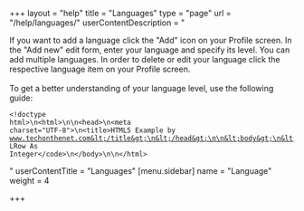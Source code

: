 +++
layout = "help"
title = "Languages"
type = "page"
url = "/help/languages/"
userContentDescription = "<p>If you want to add a language click the \"Add\" icon on your Profile screen. In the \"Add new\" edit form, enter your language and specify its level. You can add multiple languages. In order to delete or edit your language click the respective language item on your Profile screen.<br><br>To get a better understanding of your language level, use the following guide:</p><pre><code>&lt;!doctype html&gt;\n&lt;html&gt;\n\n&lt;head&gt;\n&lt;meta charset=\"UTF-8\"&gt;\n&lt;title&gt;HTML5 Example by www.techonthenet.com&lt;/title&gt;\n&lt;/head&gt;\n\n&lt;body&gt;\n&lt;code&gt;Dim LRow As Integer&lt;/code&gt;\n&lt;/body&gt;\n\n&lt;/html&gt;</code></pre>"
userContentTitle = "Languages"
[menu.sidebar]
name = "Language"
weight = 4

+++
